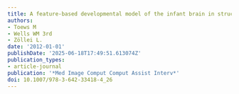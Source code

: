 ```yaml
---
title: A feature-based developmental model of the infant brain in structural MRI
authors:
- Toews M
- Wells WM 3rd
- Zöllei L.
date: '2012-01-01'
publishDate: '2025-06-18T17:49:51.613074Z'
publication_types:
- article-journal
publication: '*Med Image Comput Comput Assist Interv*'
doi: 10.1007/978-3-642-33418-4_26
---
```

